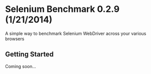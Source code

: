 # Selenium Benchmark 0.2.9 (1/21/2014)
A simple way to benchmark Selenium WebDriver across your various browsers

## Getting Started

Coming soon...
